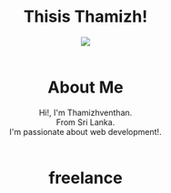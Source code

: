 <h1 align="center">Thisis Thamizh!</h1>
<div align="center">
<a href="https://www.buymeacoffee.com/thisisthamizh"><img src="https://img.buymeacoffee.com/button-api/?text=Buy me a coffee&emoji=&slug=acutewoof&button_colour=d978ba&font_colour=000000&font_family=Inter&outline_colour=000000&coffee_colour=FFDD00"/></a>
</div>

<br>

<div align="center">
  <h1 align="center">About Me</h1>
Hi!, I'm Thamizhventhan.<br>
From Sri Lanka.<br>
I'm passionate about web development!.<br>
</div>

<br>

<div align="center">
  <h1 align="center">freelance</h1>
<a href="https://www.upwork.com/freelancers/~01c1d35f3a3fc1203e?viewMode=1"><img="https://user-images.githubusercontent.com/91716052/223034160-244785d8-21a1-45d3-829f-5cc32d2f8cfc.png"></a>
</div>
